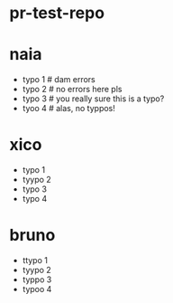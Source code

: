 # pr-test-repo

# naia
- typo 1 # dam errors
- typo 2 # no errors here pls
- typo 3 # you really sure this is a typo?
- tyoo 4 # alas, no typpos!

# xico
- typo 1
- tyypo 2
- typo 3
- typo 4

# bruno
- ttypo 1
- tyypo 2
- typpo 3
- typoo 4
